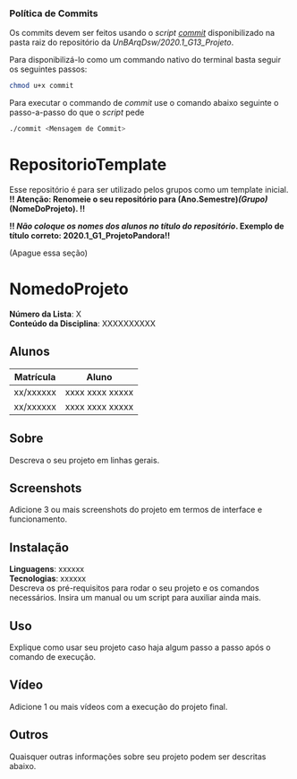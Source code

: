 ### Política de Commits

Os commits devem ser feitos usando o *script* [*commit*](https://github.com/UnBArqDsw/2020.1_G13_Projeto/blob/master/commit) disponibilizado na pasta raiz do repositório da *UnBArqDsw/2020.1_G13_Projeto*.

Para disponibilizá-lo como um commando nativo do terminal basta seguir os seguintes passos:

```bash 
chmod u+x commit
```
Para executar o commando de *commit* use o comando abaixo seguinte o passo-a-passo do que o *script* pede

```bash 
./commit <Mensagem de Commit>
```

# RepositorioTemplate
Esse repositório é para ser utilizado pelos grupos como um template inicial.
**!! Atenção: Renomeie o seu repositório para (Ano.Semestre)_(Grupo)_(NomeDoProjeto). !!** 

**!! *Não coloque os nomes dos alunos no título do repositório*. Exemplo de título correto: 2020.1_G1_ProjetoPandora!!**
 
 (Apague essa seção)

# NomedoProjeto

**Número da Lista**: X<br>
**Conteúdo da Disciplina**: XXXXXXXXXX<br>

## Alunos
|Matrícula | Aluno |
| -- | -- |
| xx/xxxxxx  |  xxxx xxxx xxxxx |
| xx/xxxxxx  |  xxxx xxxx xxxxx |

## Sobre 
Descreva o seu projeto em linhas gerais. 

## Screenshots
Adicione 3 ou mais screenshots do projeto em termos de interface e funcionamento.

## Instalação 
**Linguagens**: xxxxxx<br>
**Tecnologias**: xxxxxx<br>
Descreva os pré-requisitos para rodar o seu projeto e os comandos necessários.
Insira um manual ou um script para auxiliar ainda mais.

## Uso 
Explique como usar seu projeto caso haja algum passo a passo após o comando de execução.

## Vídeo
Adicione 1 ou mais vídeos com a execução do projeto final.

## Outros 
Quaisquer outras informações sobre seu projeto podem ser descritas abaixo.
